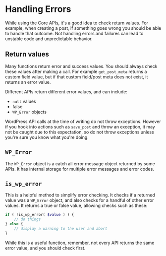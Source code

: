 # Handling Errors

While using the Core APIs, it's a good idea to check return values. For example, when creating a post, if something goes wrong you should be able to handle that outcome. Not handling errors and failures can lead to unstable code and unpredictable behavior.

## Return values

Many functions return error and success values. You should always check these values after making a call. For example `get_post_meta` returns a custom field value, but if that custom field/post meta does not exist, it returns an error value.

Different APIs return different error values, and can include:

 - `null` values
 - false
 - `WP_Error` objects

WordPress API calls at the time of writing do not throw exceptions. However if you hook into actions such as `save_post` and throw an exception, it may not be caught due to this expectation, so do not throw exceptions unless you're sure you know what you're doing.

## `WP_Error`

The `WP_Error` object is a catch all error message object returned by some APIs. It has internal storage for multiple error messages and error codes.

## `is_wp_error`

This is a helpful method to simplify error checking. It checks if a returned value was a `WP_Error` object, and also checks for a handful of other error values. It returns a true or false value, allowing checks such as these:

```php
if ( !is_wp_error( $value ) ) {
    // do things
} else {
    // display a warning to the user and abort
}
```

While this is a useful function, remember, not every API returns the same error value, and you should check first.
